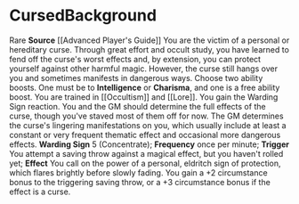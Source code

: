 ﻿---
ability:
- Intelligence
- Charisma
ability_boost:
- Intelligence
- Charisma
feat: null
id: '184'
name: Cursed
prerequisite: null
rarity: Rare
skill: null
source: '[[DATABASE/source/Advanced Player''s Guide|Advanced Player''s Guide]]'
subcategory: general
trait:
- '[[DATABASE/trait/Rare|Rare]]'
type: Background

---
# Cursed<span class="item-type">Background</span>

<span class="trait-rare item-trait">Rare</span>
**Source** [[Advanced Player's Guide]] 
You are the victim of a personal or hereditary curse. Through great effort and occult study, you have learned to fend off the curse's worst effects and, by extension, you can protect yourself against other harmful magic. However, the curse still hangs over you and sometimes manifests in dangerous ways.
 Choose two ability boosts. One must be to **Intelligence** or **Charisma**, and one is a free ability boost.
 You are trained in [[Occultism]] and [[Lore]]. You gain the Warding Sign reaction. You and the GM should determine the full effects of the curse, though you've staved most of them off for now. The GM determines the curse's lingering manifestations on you, which usually include at least a constant or very frequent thematic effect and occasional more dangerous effects.
**Warding Sign** <span class="action-icon">5</span> (Concentrate); **Frequency** once per minute; **Trigger** You attempt a saving throw against a magical effect, but you haven't rolled yet; **Effect** You call on the power of a personal, eldritch sign of protection, which flares brightly before slowly fading. You gain a +2 circumstance bonus to the triggering saving throw, or a +3 circumstance bonus if the effect is a curse.